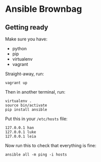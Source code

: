 # Ansible Brownbag

## Getting ready

Make sure you have:

- python
- pip
- virtualenv
- vagrant

Straight-away, run:

```
vagrant up
```

Then in another terminal, run:

```
virtualenv .
source bin/activate
pip install ansible
```

Put this in your ```/etc/hosts``` file:

```
127.0.0.1 han
127.0.0.1 luke
127.0.0.1 leia
```

Now run this to check that everything is fine:
```
ansible all -m ping -i hosts
```

## 
